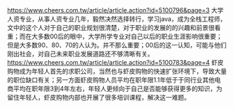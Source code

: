 https://www.cheers.com.tw/article/article.action?id=5100796&page=3 大学人资专业，从事人资专业几年，毅然决然选择转行，学习java，成为全栈工程师，文中的这个人对于自己的职业规划很清楚，对于职业的发展的的兴趣和前景很看重；而在大多数00后的眼中，大学所学专业对自己以后的职业生涯影响很重要；但是大多数90、80、70的人认为。并不那么重要；00后的这一认知，可能与他们刚出社会，对自己未来职业发展道路还不够清晰有关。
https://www.cheers.com.tw/article/article.action?id=5100783&page=4 虾皮购物成为年轻人首先的求职公司，当然也与虾皮购物的快速扩张环境下，导致大量的职位缺口有关；另一方面虾皮购物人员平均在职年限1.1年低于于同行业其他电商平均在职年限3到4年左右，年轻人更倾向于自己是否能够获得更多的知识，为留住年轻人，虾皮购物内部也开展了很多培训课程，解决这一难题。
